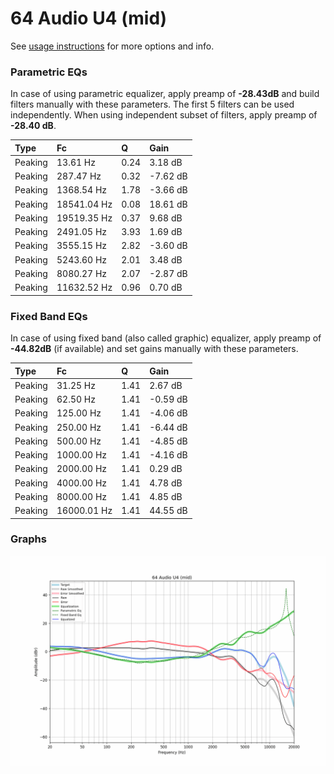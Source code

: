# 64 Audio U4 (mid)
See [usage instructions](https://github.com/jaakkopasanen/AutoEq#usage) for more options and info.

### Parametric EQs
In case of using parametric equalizer, apply preamp of **-28.43dB** and build filters manually
with these parameters. The first 5 filters can be used independently.
When using independent subset of filters, apply preamp of **-28.40 dB**.

| Type    | Fc          |    Q | Gain     |
|:--------|:------------|:-----|:---------|
| Peaking | 13.61 Hz    | 0.24 | 3.18 dB  |
| Peaking | 287.47 Hz   | 0.32 | -7.62 dB |
| Peaking | 1368.54 Hz  | 1.78 | -3.66 dB |
| Peaking | 18541.04 Hz | 0.08 | 18.61 dB |
| Peaking | 19519.35 Hz | 0.37 | 9.68 dB  |
| Peaking | 2491.05 Hz  | 3.93 | 1.69 dB  |
| Peaking | 3555.15 Hz  | 2.82 | -3.60 dB |
| Peaking | 5243.60 Hz  | 2.01 | 3.48 dB  |
| Peaking | 8080.27 Hz  | 2.07 | -2.87 dB |
| Peaking | 11632.52 Hz | 0.96 | 0.70 dB  |

### Fixed Band EQs
In case of using fixed band (also called graphic) equalizer, apply preamp of **-44.82dB**
(if available) and set gains manually with these parameters.

| Type    | Fc          |    Q | Gain     |
|:--------|:------------|:-----|:---------|
| Peaking | 31.25 Hz    | 1.41 | 2.67 dB  |
| Peaking | 62.50 Hz    | 1.41 | -0.59 dB |
| Peaking | 125.00 Hz   | 1.41 | -4.06 dB |
| Peaking | 250.00 Hz   | 1.41 | -6.44 dB |
| Peaking | 500.00 Hz   | 1.41 | -4.85 dB |
| Peaking | 1000.00 Hz  | 1.41 | -4.16 dB |
| Peaking | 2000.00 Hz  | 1.41 | 0.29 dB  |
| Peaking | 4000.00 Hz  | 1.41 | 4.78 dB  |
| Peaking | 8000.00 Hz  | 1.41 | 4.85 dB  |
| Peaking | 16000.01 Hz | 1.41 | 44.55 dB |

### Graphs
![](./64%20Audio%20U4%20(mid).png)